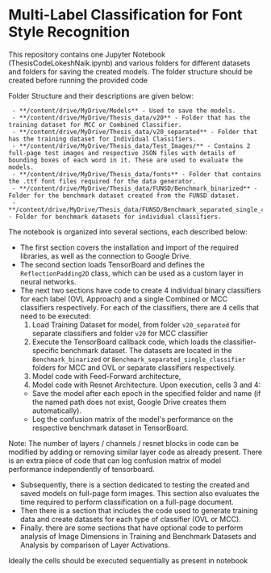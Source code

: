 # Multi-Label Classification for Font Style Recognition

This repository contains one Jupyter Notebook (ThesisCodeLokeshNaik.ipynb) and various folders for different datasets and folders for saving the created models.
The folder structure should be created before running the provided code

Folder Structure and their descriptions are given below:
```
 - **/content/drive/MyDrive/Models** - Used to save the models.
 - **/content/drive/MyDrive/Thesis_data/v20** - Folder that has the training dataset for MCC or Combined Classifier.
 - **/content/drive/MyDrive/Thesis_data/v20_separated** - Folder that has the training dataset for Individual Classifiers.
 - **/content/drive/MyDrive/Thesis_data/Test_Images/** - Contains 2 full-page test images and respective JSON files with details of bounding boxes of each word in it. These are used to evaluate the models.
 - **/content/drive/MyDrive/Thesis_data/fonts** - Folder that contains the .ttf font files required for the data generator.
 - **/content/drive/MyDrive/Thesis_data/FUNSD/Benchmark_binarized** - Folder for the benchmark dataset created from the FUNSD dataset.
 - **/content/drive/MyDrive/Thesis_data/FUNSD/Benchmark_separated_single_classifier** - Folder for benchmark datasets for individual classifiers.
```

The notebook is organized into several sections, each described below:

* The first section covers the installation and import of the required libraries, as well as the connection to Google Drive.
* The second section loads TensorBoard and defines the `ReflectionPadding2D` class, which can be used as a custom layer in neural networks.
* The next two sections have code to create 4 individual binary classifiers for each label (OVL Approach) and a single Combined or MCC classifiers respectively. For each of the classifiers, there are 4 cells that need to be executed:
  1. Load Training Dataset for model, from folder `v20_separated` for separate classifiers and folder `v20` for MCC classifier
  2. Execute the TensorBoard callback code, which loads the classifier-specific benchmark dataset. The datasets are located in the `Benchmark_binarized` or `Benchmark_separated_single_classifier` folders for MCC and OVL or separate classifiers respectively.
  3. Model code with Feed-Forward architecture,
  4. Model code with Resnet Architecture.
Upon execution, cells 3 and 4:
  - Save the model after each epoch in the specified folder and name (if the named path does not exist, Google Drive creates them automatically).
  - Log the confusion matrix of the model's performance on the respective benchmark dataset in TensorBoard.

Note: The number of layers / channels / resnet blocks in code can be modified by adding or removing similar layer code as already present. There is an extra piece of code that can log confusion matrix of model performance independently of tensorboard.

* Subsequently, there is a section dedicated to testing the created and saved models on full-page form images. This section also evaluates the time required to perform classification on a full-page document.
* Then there is a section that includes the code used to generate training data and create datasets for each type of classifier (OVL or MCC).
* Finally. there are some sections that have optional code to perform analysis of Image Dimensions in Training and Benchmark Datasets and
Analysis by comparison of Layer Activations.

Ideally the cells should be executed sequentially as present in notebook

 
